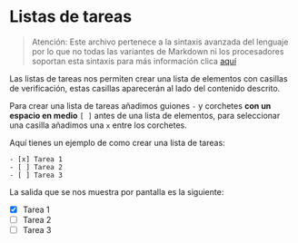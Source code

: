 
# Listas de tareas

>Atención: Este archivo pertenece a la sintaxis avanzada del lenguaje por lo que 
>no todas las variantes de Markdown ni los procesadores soportan esta sintaxis para más información clica [aquí](https://github.com/alexdevrep/Markdown_docs/blob/main/Disponibilidad/Disponibilidad.md)

Las listas de tareas nos permiten crear una lista de elementos con casillas de verificación, estas casillas aparecerán al lado del contenido descrito.

Para crear una lista de tareas añadimos guiones `-` y corchetes **con un espacio en medio** `[ ]` antes de una lista de elementos, para seleccionar una casilla añadimos una `x` entre los corchetes.

Aquí tienes un ejemplo de como crear una lista de tareas:

```
- [x] Tarea 1
- [ ] Tarea 2
- [ ] Tarea 3
```

La salida que se nos muestra por pantalla es la siguiente:

- [x] Tarea 1
- [ ] Tarea 2
- [ ] Tarea 3